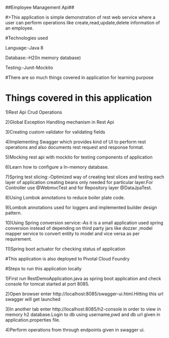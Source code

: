 ##Employee Management Api##

#>This application is simple demonstration of rest web service where a user can perform operations like create,read,update,delete information of an employee.

#Technologies used

Language:-Java 8

Database:-H2(In memory database)

Testing:-Junit-Mockito

#There are so much things covered in application for learning purpose
# Things covered in this application
1)Rest Api Crud Operations


2)Global Exception Handling mechanism in Rest Api

3)Creating custom validator for validating fields

4)Implementing Swagger which provides kind of UI to perform rest operations and also documents rest request and response format.

5)Mocking rest api with mockito for  testing components of application

6)Learn how to configure a In-memory database.

7)Spring test slicing:-Optimized way of creating test slices and testing each layer of application creating beans only needed for particular layer.For Controller use @WebmvcTest and for Repository layer @DataJpaTest.

8)Using Lombok annotations to reduce boiler plate code.

9)Lombok annotations used for loggers and implemented builder design pattern.

10)Using Spring conversion service:-As it is a small application used spring conversion instead of depending on third party jars like dozzer ,model mapper  service to convert entity to model and vice versa as per requirement.

11)Spring boot actuator for checking status of application

#This application is also deployed to Pivotal Cloud Foundry


#Steps to run this application locally


1)First run RestDemoApplication.java as spring boot application and check console  for tomcat started at port 8085.

2)Open browser enter http://localhost:8085/swagger-ui.html.Hitting this url swagger will get launched

3)In another tab enter http://localhost:8085/h2-console in order to view in memory h2 database.Login to db using username,pwd and db url given in application.properties file.

4)Perform operations from through endpoints given in swagger ui.

